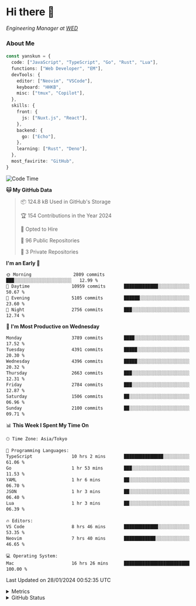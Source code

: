 # Hi there&nbsp;:wave:

<!-- ![Alt text](https://spotify-recently-played-readme.vercel.app/api?user=31kynbuubkiu3r4qh4hjuaglhfay) -->

_Engineering Manager at [WED](https://github.com/wedinc)_

### About Me

```ts
const yanskun = {
  code: ["JavaScript", "TypeScript", "Go", "Rust", "Lua"],
  functions: ["Web Developer", "EM"],
  devTools: {
    editor: ["Neovim", "VSCode"],
    keyboard: "HHKB",
    misc: ["tmux", "Copilot"],
  },
  skills: {
    front: {
      js: ["Nuxt.js", "React"],
    },
    backend: {
      go: ["Echo"],
    },
    learning: ["Rust", "Deno"],
  },
  most_favirite: "GitHub",
}
```

<!--START_SECTION:waka-->
![Code Time](http://img.shields.io/badge/Code%20Time-671%20hrs%2029%20mins-blue)

**🐱 My GitHub Data** 

> 📦 124.8 kB Used in GitHub's Storage 
 > 
> 🏆 154 Contributions in the Year 2024
 > 
> 💼 Opted to Hire
 > 
> 📜 96 Public Repositories 
 > 
> 🔑 3 Private Repositories 
 > 
**I'm an Early 🐤** 

```text
🌞 Morning                2809 commits        ███░░░░░░░░░░░░░░░░░░░░░░   12.99 % 
🌆 Daytime                10959 commits       █████████████░░░░░░░░░░░░   50.67 % 
🌃 Evening                5105 commits        ██████░░░░░░░░░░░░░░░░░░░   23.60 % 
🌙 Night                  2756 commits        ███░░░░░░░░░░░░░░░░░░░░░░   12.74 % 
```
📅 **I'm Most Productive on Wednesday** 

```text
Monday                   3789 commits        ████░░░░░░░░░░░░░░░░░░░░░   17.52 % 
Tuesday                  4391 commits        █████░░░░░░░░░░░░░░░░░░░░   20.30 % 
Wednesday                4396 commits        █████░░░░░░░░░░░░░░░░░░░░   20.32 % 
Thursday                 2663 commits        ███░░░░░░░░░░░░░░░░░░░░░░   12.31 % 
Friday                   2784 commits        ███░░░░░░░░░░░░░░░░░░░░░░   12.87 % 
Saturday                 1506 commits        ██░░░░░░░░░░░░░░░░░░░░░░░   06.96 % 
Sunday                   2100 commits        ██░░░░░░░░░░░░░░░░░░░░░░░   09.71 % 
```


📊 **This Week I Spent My Time On** 

```text
🕑︎ Time Zone: Asia/Tokyo

💬 Programming Languages: 
TypeScript               10 hrs 2 mins       ███████████████░░░░░░░░░░   61.06 % 
Go                       1 hr 53 mins        ███░░░░░░░░░░░░░░░░░░░░░░   11.53 % 
YAML                     1 hr 6 mins         ██░░░░░░░░░░░░░░░░░░░░░░░   06.70 % 
JSON                     1 hr 3 mins         ██░░░░░░░░░░░░░░░░░░░░░░░   06.40 % 
Lua                      1 hr 3 mins         ██░░░░░░░░░░░░░░░░░░░░░░░   06.39 % 

🔥 Editors: 
VS Code                  8 hrs 46 mins       █████████████░░░░░░░░░░░░   53.35 % 
Neovim                   7 hrs 40 mins       ████████████░░░░░░░░░░░░░   46.65 % 

💻 Operating System: 
Mac                      16 hrs 26 mins      █████████████████████████   100.00 % 
```


 Last Updated on 28/01/2024 00:52:35 UTC
<!--END_SECTION:waka-->

<details>
  <summary>Metrics</summary>
  <img src="https://github.com/yanskun/yanskun/blob/main/github-metrics.svg" alt="Metrics">
</details>

<details>
  <summary>GitHub Status</summary>
  <picture>
    <source media="(prefers-color-scheme: dark)" srcset="https://raw.githubusercontent.com/yanskun/yanskun/master/profile-summary-card-output/nord_dark/0-profile-details.svg">
   <img src="https://raw.githubusercontent.com/yanskun/yanskun/master/profile-summary-card-output/default/0-profile-details.svg">
  </picture>
  <br>
  <picture>
    <source media="(prefers-color-scheme: dark)" srcset="https://raw.githubusercontent.com/yanskun/yanskun/master/profile-summary-card-output/nord_dark/1-repos-per-language.svg">
   <img src="https://raw.githubusercontent.com/yanskun/yanskun/master/profile-summary-card-output/default/1-repos-per-language.svg">
  </picture>
  <picture>
    <source media="(prefers-color-scheme: dark)" srcset="https://raw.githubusercontent.com/yanskun/yanskun/master/profile-summary-card-output/nord_dark/2-most-commit-language.svg">
   <img src="https://raw.githubusercontent.com/yanskun/yanskun/master/profile-summary-card-output/default/2-most-commit-language.svg">
  </picture>
  <br>
  <picture>
    <source media="(prefers-color-scheme: dark)" srcset="https://raw.githubusercontent.com/yanskun/yanskun/master/profile-summary-card-output/nord_dark/3-stats.svg">
   <img src="https://raw.githubusercontent.com/yanskun/yanskun/master/profile-summary-card-output/default/3-stats.svg">
  </picture>
  <picture>
    <source media="(prefers-color-scheme: dark)" srcset="https://raw.githubusercontent.com/yanskun/yanskun/master/profile-summary-card-output/nord_dark/4-productive-time.svg">
   <img src="https://raw.githubusercontent.com/yanskun/yanskun/master/profile-summary-card-output/default/4-productive-time.svg">
  </picture>
</details>
